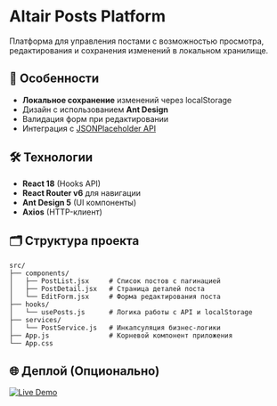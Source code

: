 # Altair Posts Platform
Платформа для управления постами с возможностью просмотра, редактирования и сохранения изменений в локальном хранилище.

## 🚀 Особенности
- **Локальное сохранение** изменений через localStorage
-  Дизайн с использованием **Ant Design**
- Валидация форм при редактировании
- Интеграция с [JSONPlaceholder API](https://jsonplaceholder.typicode.com)

## 🛠 Технологии
- **React 18** (Hooks API)
- **React Router v6** для навигации
- **Ant Design 5** (UI компоненты)
- **Axios** (HTTP-клиент)

## 🗂 Структура проекта


```plaintext
src/
├── components/         
│   ├── PostList.jsx     # Список постов с пагинацией
│   ├── PostDetail.jsx   # Страница деталей поста
│   └── EditForm.jsx     # Форма редактирования поста
├── hooks/               
│   └── usePosts.js      # Логика работы с API и localStorage
├── services/            
│   └── PostService.js   # Инкапсуляция бизнес-логики
├── App.js               # Корневой компонент приложения
└── App.css         

```     

## 🌐 Деплой (Опционально)

[![Live Demo](https://img.shields.io/badge/Live_Demo-Altair_Posts-61777F?style=for-the-badge&logo=vercel)](https://yard-ochre.vercel.app)
